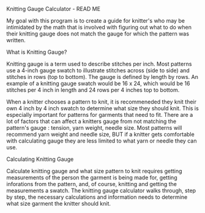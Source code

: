 Knitting Gauge Calculator - READ ME

My goal with this program is to create a guide for knitter's who may be intimidated by the math that 
is involved with figuring out what to do when their knitting gauge does not match the gauge for which 
the pattern was written.

What is Knitting Gauge?

Knitting gauge is a term used to describe stitches per inch.  Most patterns use a 4-inch gauge swatch 
to illustrate stitches across (side to side) and stitches in rows (top to bottom). The gauge is defined 
by length by rows. An example of a knitting gauge swatch would be 16 x 24, which would be 16 stitches 
per 4 inch in length and 24 rows per 4 inches top to bottom.

When a knitter chooses a pattern to knit, it is recommeneded they knit their own 4 inch by 4 inch 
swatch to determine what size they should knit. This is especially important for patterns for garments 
that need to fit. There are a lot of factors that can affect a knitters gauge from not matching the 
pattern's gauge : tension, yarn weight, needle size. Most patterns will recommend yarn weight and needle 
size, BUT if a knitter gets comfortable with calculating gauge they are less limited to what yarn or 
needle they can use.

Calculating Knitting Gauge

Calculate knitting gauge and what size pattern to knit requires getting measurements of the person the 
garment is being made for, getting inforations from the pattern, and, of course, knitting and getting 
the measurements a swatch. The knitting gauge calculator walks through, step by step, the necessary 
calculations and information needs to determine what size garment the knitter should knit.
